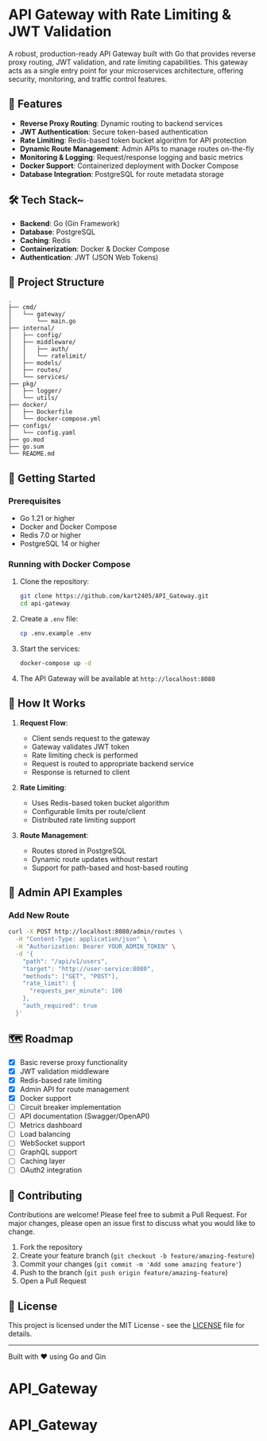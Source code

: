 # API Gateway with Rate Limiting & JWT Validation

A robust, production-ready API Gateway built with Go that provides reverse proxy routing, JWT validation, and rate limiting capabilities. This gateway acts as a single entry point for your microservices architecture, offering security, monitoring, and traffic control features.

## 🚀 Features

- **Reverse Proxy Routing**: Dynamic routing to backend services
- **JWT Authentication**: Secure token-based authentication
- **Rate Limiting**: Redis-based token bucket algorithm for API protection
- **Dynamic Route Management**: Admin APIs to manage routes on-the-fly
- **Monitoring & Logging**: Request/response logging and basic metrics
- **Docker Support**: Containerized deployment with Docker Compose
- **Database Integration**: PostgreSQL for route metadata storage

## 🛠 Tech Stack~

- **Backend**: Go (Gin Framework)
- **Database**: PostgreSQL
- **Caching**: Redis
- **Containerization**: Docker & Docker Compose
- **Authentication**: JWT (JSON Web Tokens)

## 📁 Project Structure

```
.
├── cmd/
│   └── gateway/
│       └── main.go
├── internal/
│   ├── config/
│   ├── middleware/
│   │   ├── auth/
│   │   └── ratelimit/
│   ├── models/
│   ├── routes/
│   └── services/
├── pkg/
│   ├── logger/
│   └── utils/
├── docker/
│   ├── Dockerfile
│   └── docker-compose.yml
├── configs/
│   └── config.yaml
├── go.mod
├── go.sum
└── README.md
```

## 🚀 Getting Started

### Prerequisites

- Go 1.21 or higher
- Docker and Docker Compose
- Redis 7.0 or higher
- PostgreSQL 14 or higher

### Running with Docker Compose

1. Clone the repository:
   ```bash
   git clone https://github.com/kart2405/API_Gateway.git
   cd api-gateway
   ```

2. Create a `.env` file:
   ```bash
   cp .env.example .env
   ```

3. Start the services:
   ```bash
   docker-compose up -d
   ```

4. The API Gateway will be available at `http://localhost:8080`

## 🔄 How It Works

1. **Request Flow**:
   - Client sends request to the gateway
   - Gateway validates JWT token
   - Rate limiting check is performed
   - Request is routed to appropriate backend service
   - Response is returned to client

2. **Rate Limiting**:
   - Uses Redis-based token bucket algorithm
   - Configurable limits per route/client
   - Distributed rate limiting support

3. **Route Management**:
   - Routes stored in PostgreSQL
   - Dynamic route updates without restart
   - Support for path-based and host-based routing

## 📝 Admin API Examples

### Add New Route

```bash
curl -X POST http://localhost:8080/admin/routes \
  -H "Content-Type: application/json" \
  -H "Authorization: Bearer YOUR_ADMIN_TOKEN" \
  -d '{
    "path": "/api/v1/users",
    "target": "http://user-service:8080",
    "methods": ["GET", "POST"],
    "rate_limit": {
      "requests_per_minute": 100
    },
    "auth_required": true
  }'
```

## 🗺 Roadmap

- [x] Basic reverse proxy functionality
- [x] JWT validation middleware
- [x] Redis-based rate limiting
- [x] Admin API for route management
- [x] Docker support
- [ ] Circuit breaker implementation
- [ ] API documentation (Swagger/OpenAPI)
- [ ] Metrics dashboard
- [ ] Load balancing
- [ ] WebSocket support
- [ ] GraphQL support
- [ ] Caching layer
- [ ] OAuth2 integration

## 🤝 Contributing

Contributions are welcome! Please feel free to submit a Pull Request. For major changes, please open an issue first to discuss what you would like to change.

1. Fork the repository
2. Create your feature branch (`git checkout -b feature/amazing-feature`)
3. Commit your changes (`git commit -m 'Add some amazing feature'`)
4. Push to the branch (`git push origin feature/amazing-feature`)
5. Open a Pull Request

## 📄 License

This project is licensed under the MIT License - see the [LICENSE](LICENSE) file for details.

---

Built with ❤️ using Go and Gin
# API_Gateway
# API_Gateway
